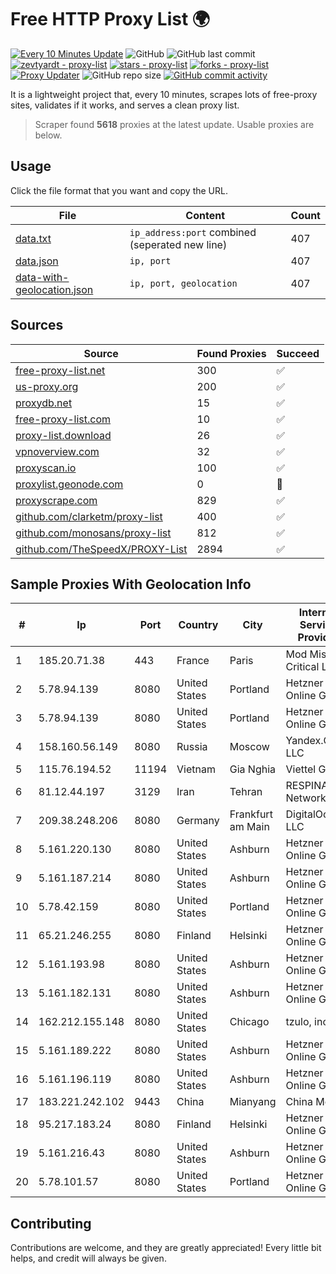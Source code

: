 
# Free HTTP Proxy List 🌍

[![Every 10 Minutes Update](https://github.com/mertguvencli/http-proxy-list/actions/workflows/main.yml/badge.svg?branch=main)](https://github.com/mertguvencli/http-proxy-list/actions/workflows/main.yml)
![GitHub](https://img.shields.io/github/license/mertguvencli/http-proxy-list)
![GitHub last commit](https://img.shields.io/github/last-commit/mertguvencli/http-proxy-list)
[![zevtyardt - proxy-list](https://img.shields.io/static/v1?label=zevtyardt&message=proxy-list&color=blue&logo=github)](https://github.com/zevtyardt/proxy-list "Go to GitHub repo")
[![stars - proxy-list](https://img.shields.io/github/stars/zevtyardt/proxy-list?style=social)](https://github.com/zevtyardt/proxy-list)
[![forks - proxy-list](https://img.shields.io/github/forks/zevtyardt/proxy-list?style=social)](https://github.com/zevtyardt/proxy-list)
[![Proxy Updater](https://github.com/zevtyardt/proxy-list/workflows/Proxy%20Updater/badge.svg)](https://github.com/zevtyardt/proxy-list/actions?query=workflow:"Proxy+Updater")
![GitHub repo size](https://img.shields.io/github/repo-size/zevtyardt/proxy-list)
[![GitHub commit activity](https://img.shields.io/github/commit-activity/m/zevtyardt/proxy-list?logo=commits)](https://github.com/zevtyardt/proxy-list/commits/main)

It is a lightweight project that, every 10 minutes, scrapes lots of free-proxy sites, validates if it works, and serves a clean proxy list.

> Scraper found **5618** proxies at the latest update. Usable proxies are below.

## Usage

Click the file format that you want and copy the URL.

|File|Content|Count|
|----|-------|-----|
|[data.txt](https://raw.githubusercontent.com/mertguvencli/http-proxy-list/main/proxy-list/data.txt)|`ip_address:port` combined (seperated new line)|407|
|[data.json](https://raw.githubusercontent.com/mertguvencli/http-proxy-list/main/proxy-list/data.json)|`ip, port`|407|
|[data-with-geolocation.json](https://raw.githubusercontent.com/mertguvencli/http-proxy-list/main/proxy-list/data-with-geolocation.json)|`ip, port, geolocation`|407|

## Sources

|Source|Found Proxies|Succeed|
|------|-------------|-------|
|[free-proxy-list.net](https://free-proxy-list.net)|300|✅|
|[us-proxy.org](https://www.us-proxy.org)|200|✅|
|[proxydb.net](http://proxydb.net)|15|✅|
|[free-proxy-list.com](https://free-proxy-list.com/?page=&port=&type%5B%5D=http&type%5B%5D=https&up_time=0&search=Search)|10|✅|
|[proxy-list.download](https://www.proxy-list.download/HTTP)|26|✅|
|[vpnoverview.com](https://vpnoverview.com/privacy/anonymous-browsing/free-proxy-servers)|32|✅|
|[proxyscan.io](https://www.proxyscan.io)|100|✅|
|[proxylist.geonode.com](https://proxylist.geonode.com/api/proxy-list?limit=300&page=1&sort_by=lastChecked&sort_type=desc&protocols=http,https)|0|🚫|
|[proxyscrape.com](https://api.proxyscrape.com/v2/?request=displayproxies&protocol=http&timeout=10000&country=all&ssl=all&anonymity=all)|829|✅|
|[github.com/clarketm/proxy-list](https://raw.githubusercontent.com/clarketm/proxy-list/master/proxy-list-raw.txt)|400|✅|
|[github.com/monosans/proxy-list](https://raw.githubusercontent.com/monosans/proxy-list/main/proxies/http.txt)|812|✅|
|[github.com/TheSpeedX/PROXY-List](https://raw.githubusercontent.com/TheSpeedX/PROXY-List/master/http.txt)|2894|✅|


## Sample Proxies With Geolocation Info

|#|Ip|Port|Country|City|Internet Service Provider|
|-|--|----|-------|----|-------------------------|
|1|185.20.71.38|443|France|Paris|Mod Mission Critical LLC|
|2|5.78.94.139|8080|United States|Portland|Hetzner Online GmbH|
|3|5.78.94.139|8080|United States|Portland|Hetzner Online GmbH|
|4|158.160.56.149|8080|Russia|Moscow|Yandex.Cloud LLC|
|5|115.76.194.52|11194|Vietnam|Gia Nghia|Viettel Group|
|6|81.12.44.197|3129|Iran|Tehran|RESPINA Networks|
|7|209.38.248.206|8080|Germany|Frankfurt am Main|DigitalOcean, LLC|
|8|5.161.220.130|8080|United States|Ashburn|Hetzner Online GmbH|
|9|5.161.187.214|8080|United States|Ashburn|Hetzner Online GmbH|
|10|5.78.42.159|8080|United States|Portland|Hetzner Online GmbH|
|11|65.21.246.255|8080|Finland|Helsinki|Hetzner Online GmbH|
|12|5.161.193.98|8080|United States|Ashburn|Hetzner Online GmbH|
|13|5.161.182.131|8080|United States|Ashburn|Hetzner Online GmbH|
|14|162.212.155.148|8080|United States|Chicago|tzulo, inc.|
|15|5.161.189.222|8080|United States|Ashburn|Hetzner Online GmbH|
|16|5.161.196.119|8080|United States|Ashburn|Hetzner Online GmbH|
|17|183.221.242.102|9443|China|Mianyang|China Mobile|
|18|95.217.183.24|8080|Finland|Helsinki|Hetzner Online GmbH|
|19|5.161.216.43|8080|United States|Ashburn|Hetzner Online GmbH|
|20|5.78.101.57|8080|United States|Portland|Hetzner Online GmbH|



## Contributing

Contributions are welcome, and they are greatly appreciated! Every
little bit helps, and credit will always be given.


